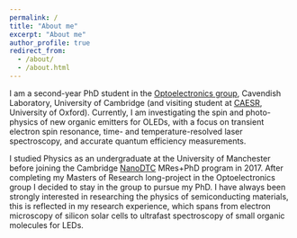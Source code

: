 ```yaml
---
permalink: /
title: "About me"
excerpt: "About me"
author_profile: true
redirect_from: 
  - /about/
  - /about.html
---
```


I am a second-year PhD student in the [Optoelectronics group](oe.phy.cam.ac.uk), Cavendish Laboratory, University of Cambridge (and visiting student at [CAESR](http://caesr-web.chem.ox.ac.uk/home), University of Oxford). Currently, I am investigating the spin and photo-physics of new organic emitters for OLEDs, with a focus on transient electron spin resonance, time- and temperature-resolved laser spectroscopy, and accurate quantum efficiency measurements.

I studied Physics as an undergraduate at the University of Manchester before joining the Cambridge [NanoDTC](https://www.nanodtc.cam.ac.uk/) MRes+PhD program in 2017. After completing my Masters of Research long-project in the Optoelectronics group I decided to stay in the group to pursue my PhD. I have always been strongly interested in researching the physics of semiconducting materials, this is reflected in my research experience, which spans from electron microscopy of silicon solar cells to ultrafast spectroscopy of small organic molecules for LEDs.
